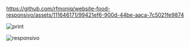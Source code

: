 https://github.com/rfmoniq/website-food-responsivo/assets/111646171/99421ef6-900d-44be-aaca-7c5021fe9874

![print](https://github.com/rfmoniq/website-food-responsivo/assets/111646171/c6744c17-0fcb-4245-9057-4c191e640545)


![responsivo](https://github.com/rfmoniq/website-food-responsivo/assets/111646171/720fce8f-caba-4e08-b764-95b347e0f9a6)
